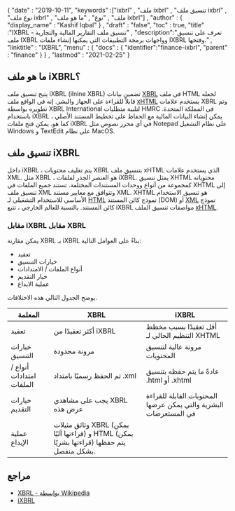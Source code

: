 {
  "date" : "2019-10-11",
  "keywords" :["ixbrl" , "ملف ixbrl" , "تنسيق ملف ixbrl" , "نوع ملف ixbrl" , "ملف" , "نوع" , "ما هو ملف ixbrl"] ,
  "author" : {
    "display_name" : "Kashif Iqbal"
} ,
  "draft" : "false",
  "toc" : true,
  "title" :"IXBRL - تنسيق ملف التقارير المالية والتجارية" ,
  "description":"تعرف على تنسيق ملف IXBRL وواجهات برمجة التطبيقات التي يمكنها إنشاء ملفات IXBRL وفتحها." ,
  "linktitle" : "IXBRL",
  "menu" : {
    "docs" : {
      "identifier":"finance-ixbrl",
      "parent" : "finance"
}
} ,
  "lastmod" : "2021-02-25"
}

## ما هو ملف iXBRL؟

يتيح تنسيق ملف iXBRL (ilnine XBRL) تضمين بيانات [XBRL](/ar/finance/xbrl/) في ملف HTML لجعله قابلاً للقراءة على الجهاز والبشر. إنه في الواقع ملف [xHTML](/ar/web/xhtml/) يستخدم علامات XBRL وتم تطويره بواسطة XBRL International لتلبية متطلبات HMRC في المملكة المتحدة. باستخدام iXBRL ، يمكن إنشاء البيانات المالية مع الحفاظ على تخطيط المستند الأصلي كما هو. يمكن فتح ملفات iXBRL في أي محرر نصوص مثل Notepad على نظام التشغيل Windows و TextEdit على نظام MacOS.

## تنسيق ملف iXBRL

داخل iXBRL ، يتم تغليف محتويات XBRL بتنسيق ملف xHTML الذي يستخدم علامات XML. مثل XBRL ،<xbrl> هو العنصر الجذر لملفات iXBRL. يمثل تنسيق XHTML محتوياته كمجموعة من أنواع ووحدات المستندات المختلفة. تستند جميع الملفات في XHTML إلى تنسيق ملف XML وتتوافق مع معايير مستند XML. XHTML هو تنسيق الاستخدام الأساسي للاستخدام التشغيلي لـ [HTML](/ar/web/html/) نموذج كائن المستند (DOM) أو [XML](/ar/web/xml/) نموذج كائن المستند. بالنسبة للعالم الخارجي ، تتبع iXBRL مواصفات تنسيق الملف [xHTML](/ar/web/xhtml/).

### مقابل iXBRL مقابل XBRL

يمكن مقارنة XBRL بـ iXBRL بناءً على العوامل التالية:

* تعقيد
* خيارات التنسيق
* أنواع الملفات / الامتدادات
* خيار التقديم
* عملية الايداع

يوضح الجدول التالي هذه الاختلافات.

| المعلمة | XBRL | iXBRL |
---|---|---|
| تعقيد | أكثر تعقيدًا من iXBRL | أقل تعقيدًا بسبب مخطط التنظيم الحالي لـ XHTML |
| خيارات التنسيق | مرونة محدودة | مرونة عالية لتنسيق المحتويات |
| أنواع / امتدادات الملفات | تم الحفظ رسميًا بامتداد .xml | عادةً ما يتم حفظه بتنسيق .html أو .xhtml |
| خيارات التقديم | يجب على مشاهدي XBRL عرض هذه | المحتويات القابلة للقراءة البشرية والتي يمكن عرضها في المستعرضات |
| عملية الإيداع | وثائق مثيلات XBRL (يمكن قراءتها آليًا) و HTML (يمكن قراءتها بشريًا) يتم حفظها بشكل منفصل.

## مراجع

* [XBRL - بواسطة Wikipedia](https://en.wikipedia.org/wiki/XBRL)
* [iXBRL](https://www.xbrl.org/the-standard/what/ixbrl/)

